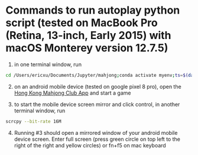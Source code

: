 # Commands to run autoplay python script (tested on MacBook Pro (Retina, 13-inch, Early 2015) with macOS Monterey version 12.7.5)

1. in one terminal window, run

```zsh
cd /Users/ericxu/Documents/Jupyter/mahjong;conda activate myenv;ts=$(date +%s);nohup python autoplay_v7.py >> logs/output_${ts}.log 2>&1 &
```

2. on an android mobile device (tested on google pixel 8 pro), open the [Hong Kong Mahjong Club App](https://play.google.com/store/apps/details?id=com.pvella.mahjong&hl=en_US) and start a game

3. to start the mobile device screen mirror and click control, in another terminal window, run
```zsh
scrcpy --bit-rate 16M
```

4. Running #3 should open a mirrored window of your android mobile device screen.  Enter full screen (press green circle on top left to the right of the right and yellow circles) or fn+f5 on mac keyboard

